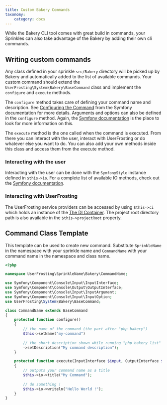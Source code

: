 ```yaml
---
title: Custom Bakery Commands
taxonomy:
    category: docs
---
```


While the Bakery CLI tool comes with great build in commands, your Sprinkles can also take advantage of the Bakery by adding their own cli commands. 

## Writing custom commands

Any class defined in your sprinkle `src/Bakery` directory will be picked up by Bakery and automatically added to the list of available commands. Your custom command should extend the `UserFrosting\System\Bakery\BaseCommand` class and implement the `configure` and `execute` methods. 

The `configure` method takes care of defining your command name and description. See [Configuring the Command](http://symfony.com/doc/current/console.html#configuring-the-command) from the Symfony documentation for more details. Arguments and options can also be defined in the `configure` method. Again, the [Symfony documentation](http://symfony.com/doc/current/components/console/console_arguments.html) is the place to look for more information on this.

The `execute` method is the one called when the command is executed. From there you can interact with the user, interact with UserFrosting or do whatever else you want to do. You can also add your own methods inside this class and access them from the execute method. 

### Interacting with the user

Interacting with the user can be done with the `SymfonyStyle` instance defined in `$this->io`. For a complete list of available IO methods, check out the [Symfony documentation](http://symfony.com/doc/current/console/style.html#helper-methods).

### Interacting with UserFrosting

The UserFrosting service providers can be accessed by using `$this->ci` which holds an instance of the [The DI Container](/services/the-di-container). The project root directory path is also available in the `$this->projectRoot` property.

## Command Class Template 

This template can be used to create new command. Substitute `SprinkleName` in the namespace with your sprinkle name and `CommandName` with your command name in the namespace and class name.

```php
<?php

namespace UserFrosting\SprinkleName\Bakery\CommandName;

use Symfony\Component\Console\Input\InputInterface;
use Symfony\Component\Console\Output\OutputInterface;
use Symfony\Component\Console\Input\InputArgument;
use Symfony\Component\Console\Input\InputOption;
use UserFrosting\System\Bakery\BaseCommand;

class CommandName extends BaseCommand
{
    protected function configure()
    {
        // the name of the command (the part after "php bakery")
        $this->setName("my-command")
        
        // the short description shown while running "php bakery list"
        ->setDescription("My command description");
    }

    protected function execute(InputInterface $input, OutputInterface $output)
    {
        // outputs your command name as a title
        $this->io->title("My Command");
        
        // do something !
        $this->io->writeln("Hello World !");
    }
}
```